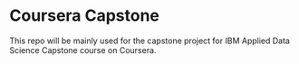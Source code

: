 # Coursera Capstone
This repo will be mainly used for the capstone project for IBM Applied Data Science Capstone course on Coursera. 
